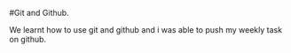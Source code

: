 
#Git and Github.

We learnt how to use git and github and i was able to push my weekly task on github. 
